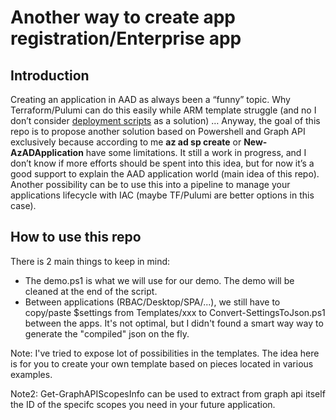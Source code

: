 # Another way to create app registration/Enterprise app

## Introduction

Creating an application in AAD as always been a “funny” topic. Why Terraform/Pulumi can do this easily while ARM template struggle (and no I don’t consider [deployment scripts](https://docs.microsoft.com/en-us/azure/azure-resource-manager/templates/deployment-script-template) as a solution) … Anyway, the goal of this repo is to propose another solution based on Powershell and Graph API exclusively because according to me **az ad sp create** or **New-AzADApplication** have some limitations. It still a work in progress, and I don’t know if more efforts should be spent into this idea, but for now it’s a good support to explain the AAD application world (main idea of this repo). Another possibility can be to use this into a pipeline to manage your applications lifecycle with IAC (maybe TF/Pulumi are better options in this case).

## How to use this repo

There is 2 main things to keep in mind:

- The demo.ps1 is what we will use for our demo. The demo will be cleaned at the end of the script.
- Between applications (RBAC/Desktop/SPA/...), we still have to copy/paste $settings from Templates/xxx to Convert-SettingsToJson.ps1 between the apps. It's not optimal, but I didn't found a smart way way to generate the "compiled" json on the fly.

Note: I've tried to expose lot of possibilities in the templates. The idea here is for you to create your own template based on pieces located in various examples.

Note2: Get-GraphAPIScopesInfo can be used to extract from graph api itself the ID of the specifc scopes you need in your future application.
